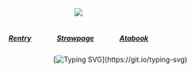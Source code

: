 ⠀<div align="center">


![](https://komarev.com/ghpvc/?username=broccolights&color=000000&style=plastic&label=funny+guys)


![]()

##### [Rentry](https://rentry.co/FujiwaranoMoku)ㅤㅤ![]()ㅤㅤ[Strawpage](https://medangel.straw.page/)ㅤㅤ![]()ㅤㅤ[Atabook](https://greed.atabook.org/)

ㅤㅤㅤㅤㅤㅤㅤㅤㅤㅤㅤㅤ⠀ [![Typing SVG](https://readme-typing-svg.demolab.com?font=Noto+Serif+Ahom&size=16&duration=6100&pause=10&color=000000&width=435&lines=sign+my+strawpage%E2%A0%80%26%E2%A0%80atabook%E2%A0%80!)](https://git.io/typing-svg)

